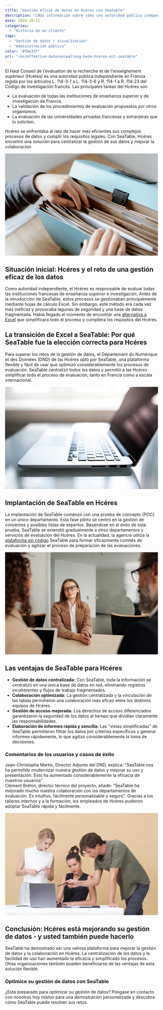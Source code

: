 ```yaml
---
title: "Gestión eficaz de datos en Hcéres con SeaTable"
description: "LMás información sobre cómo una autoridad pública independiente utiliza SeaTable."
date: 2024-10-21
categories: 
  - "Historia de un cliente"
tags: 
  - "Gestión de datos / visualización"
  - "Administración pública"
color: "#fbe337"
url: "/es/effektive-datenverwaltung-beim-hceres-mit-seatable"
---
```


El Haut Conseil de l'évaluation de la recherche et de l'enseignement supérieur (Hcéres) es una autoridad pública independiente en Francia regida por los artículos L. 114-3-1 a L. 114-3-6 y R. 114-1 a R. 114-23 del Código de Investigación francés. Las principales tareas del Hcéres son

- La evaluación de todas las instituciones de enseñanza superior y de investigación de Francia.
- La validación de los procedimientos de evaluación propuestos por otros organismos.
- La evaluación de las universidades privadas francesas y extranjeras que lo soliciten.  
    
Hcéres se enfrentaba al reto de hacer más eficientes sus complejos procesos de datos y cumplir los requisitos legales. Con SeaTable, Hcéres encontró una solución para centralizar la gestión de sus datos y mejorar la colaboración.

![](pexels-anete-lusina-4792285-1.jpg)

## Situación inicial: Hcéres y el reto de una gestión eficaz de los datos

Como autoridad independiente, el Hcéres es responsable de evaluar todas las instituciones francesas de enseñanza superior e investigación. Antes de la introducción de SeaTable, estos procesos se gestionaban principalmente mediante hojas de cálculo Excel. Sin embargo, este método era cada vez más ineficaz y provocaba lagunas de seguridad y una base de datos fragmentada. Había llegado el momento de encontrar una [alternativa a Excel](https://seatable.com/es/excel-alternative/) que simplificara todo el proceso y cumpliera los requisitos del Hcéres.

## La transición de Excel a SeaTable: Por qué SeaTable fue la elección correcta para Hcéres

Para superar los retos de la gestión de datos, el Département du Numérique et des Données (DND) de las Hcéres optó por SeaTable, una plataforma flexible y fácil de usar que optimizó considerablemente los procesos de evaluación. SeaTable centralizó todos los datos y permitió a las Hcéres simplificar todo el proceso de evaluación, tanto en Francia como a escala internacional.

![](pexels-natri-792199-1.jpg)

## Implantación de SeaTable en Hcéres

La implantación de SeaTable comenzó con una prueba de concepto (POC) en un único departamento. Esta fase piloto se centró en la gestión de convenios y posibles listas de expertos. Basándose en el éxito de esta prueba, SeaTable se extendió gradualmente a otros departamentos y servicios de evaluación del Hcéres. En la actualidad, la agencia utiliza la [plataforma sin código](https://seatable.com/es/) SeaTable para formar eficazmente comités de evaluación y agilizar el proceso de preparación de las evaluaciones.

![](pexels-edmond-dantes-4342496-1.jpg)

## Las ventajas de SeaTable para Hcéres

- **Gestión de datos centralizada:** Con SeaTable, toda la información se centralizó en una única base de datos en red, eliminando registros incoherentes y flujos de trabajo fragmentados.
- **Colaboración optimizada:** La gestión centralizada y la vinculación de las tablas permitieron una colaboración más eficaz entre los distintos equipos de Hcéres.
- **Gestión de acceso mejorada:** Los derechos de acceso diferenciados garantizaron la seguridad de los datos al tiempo que dividían claramente las responsabilidades.
- **Elaboración de informes rápida y sencilla:** Las "vistas simplificadas" de SeaTable permitieron filtrar los datos por criterios específicos y generar informes rápidamente, lo que agilizó considerablemente la toma de decisiones.

### Comentarios de los usuarios y casos de éxito

Jean-Christophe Martin, Director Adjunto del DND, explica: "SeaTable nos ha permitido modernizar nuestra gestión de datos y mejorar su uso y presentación. Esto ha aumentado considerablemente la eficacia de nuestros usuarios".  
Clément Bréhin, director técnico del proyecto, añade: "SeaTable ha mejorado mucho nuestra colaboración con los departamentos de evaluación. Es intuitivo, fácilmente personalizable y seguro". Gracias a los talleres internos y a la formación, los empleados de Hcéres pudieron adoptar SeaTable rápida y fácilmente.

![](pexels-moose-photos-170195-1036641-1.jpg)

## Conclusión: Hcéres está mejorando su gestión de datos - y usted también puede hacerlo

SeaTable ha demostrado ser una valiosa plataforma para mejorar la gestión de datos y la colaboración en Hcéres. La centralización de los datos y la facilidad de uso han aumentado la eficacia y simplificado los procesos. Otras organizaciones también pueden beneficiarse de las ventajas de esta solución flexible.

### Optimice su gestión de datos con SeaTable

¿Está preparado para optimizar su gestión de datos? Póngase en contacto con nosotros hoy mismo para una demostración personalizada y descubra cómo SeaTable puede resolver sus retos.
